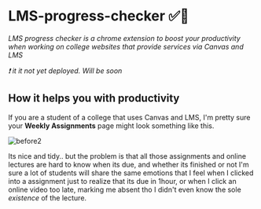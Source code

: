 # LMS-progress-checker ✅🫠
_LMS progress checker is a chrome extension to boost your productivity when working on college websites that provide services via Canvas and LMS_

_❗️ it it not yet deployed. Will be soon_


## How it helps you with productivity

If you are a student of a college that uses Canvas and LMS, I'm pretty sure your **Weekly Assignments** page might look something like this.

![before2](https://github.com/timothyjchun/LMS-progress-checker/assets/62375259/b1176766-78ec-4543-9637-cc5670ed1a10)

Its nice and tidy.. but the problem is that all those assignments and online lectures are hard to know when its due, and whether its finished or not
I'm sure a lot of students will share the same emotions that I feel when I clicked into a assignment just to realize that its due in 1hour, or when I click an online video too late, marking me absent tho I didn't even know the sole _existence_ of the lecture.


